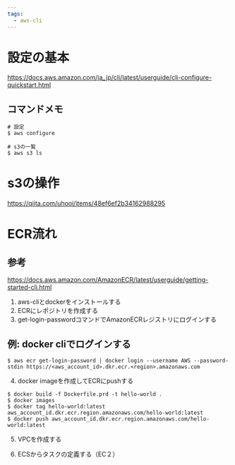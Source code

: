 ```yaml
---
tags:
  - aws-cli
---
```


# 設定の基本
https://docs.aws.amazon.com/ja_jp/cli/latest/userguide/cli-configure-quickstart.html

## コマンドメモ
```
# 設定
$ aws configure

# s3の一覧
$ aws s3 ls
```

# s3の操作
https://qiita.com/uhooi/items/48ef6ef2b34162988295

# ECR流れ

## 参考
https://docs.aws.amazon.com/AmazonECR/latest/userguide/getting-started-cli.html

1. aws-cliとdockerをインストールする
2. ECRにレポジトリを作成する
3. get-login-passwordコマンドでAmazonECRレジストリにログインする

## 例: docker cliでログインする
```
$ aws ecr get-login-password | docker login --username AWS --password-stdin https://<aws_account_id>.dkr.ecr.<region>.amazonaws.com
```

4. docker imageを作成してECRにpushする

```
$ docker build -f Dockerfile.prd -t hello-world .
$ docker images
$ docker tag hello-world:latest aws_account_id.dkr.ecr.region.amazonaws.com/hello-world:latest
$ docker push aws_account_id.dkr.ecr.region.amazonaws.com/hello-world:latest
```
5. VPCを作成する

6. ECSからタスクの定義する（EC２）









